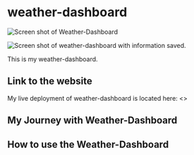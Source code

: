 # weather-dashboard

![Screen shot of Weather-Dashboard](assets/images/)

![Screen shot of weather-dashboard with information saved.](assets/images/)

This is my weather-dashboard.

## Link to the website

My live deployment of weather-dashboard is located here: <>

## My Journey with Weather-Dashboard



## How to use the Weather-Dashboard


